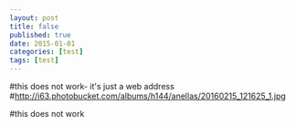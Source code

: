 ```yaml
---
layout: post
title: false
published: true
date: 2015-01-01
categories: [test]
tags: [test]
---
```




#this does not work- it's just a web address
#http://i63.photobucket.com/albums/h144/anellas/20160215_121625_1.jpg

#this does not work
#
